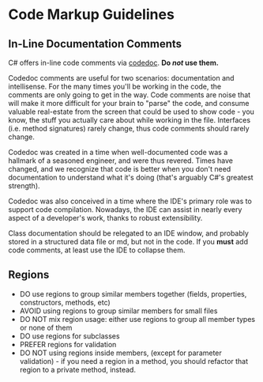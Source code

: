 # Code Markup Guidelines

## In-Line Documentation Comments
C# offers in-line code comments via [codedoc](https://docs.microsoft.com/en-us/dotnet/csharp/codedoc). **Do _not_ use them.** 

Codedoc comments are useful for two scenarios: documentation and intellisense. For the many times you'll be working in the code, the comments are only going to get in the way. Code comments are noise that will make it more difficult for your brain to "parse" the code, and consume valuable real-estate from the screen that could be used to show code - you know, the stuff you actually care about while working in the file. Interfaces (i.e. method signatures) rarely change, thus code comments should rarely change.

Codedoc was created in a time when well-documented code was a hallmark of a seasoned engineer, and were thus revered. Times have changed, and we recognize that code is better when you don't need documentation to understand what it's doing (that's arguably C#'s greatest strength). 

Codedoc was also conceived in a time where the IDE's primary role was to support code compilation. Nowadays, the IDE can assist in nearly every aspect of a developer's work, thanks to robust extensibility.

Class documentation should be relegated to an IDE window, and probably stored in a structured data file or md, but not in the code. If you **must** add code comments, at least use the IDE to collapse them.

## Regions

- DO use regions to group similar members together (fields, properties, constructors, methods, etc)
- AVOID using regions to group similar members for small files
- DO NOT mix region usage: either use regions to group all member types or none of them
- DO use regions for subclasses
- PREFER regions for validation
- DO NOT using regions inside members, (except for parameter validation) - if you need a region in a method, you should refactor that region to a private method, instead.

